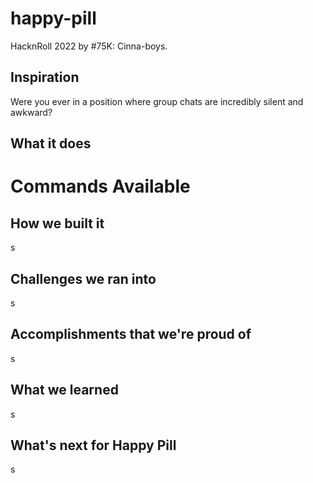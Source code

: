 # happy-pill
HacknRoll 2022 by #75K: Cinna-boys.

## Inspiration
Were you ever in a position where group chats are incredibly silent and awkward? 

## What it does

# Commands Available 


## How we built it
s

## Challenges we ran into
s
## Accomplishments that we're proud of
s
## What we learned
s
## What's next for Happy Pill
s
